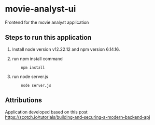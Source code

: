 # movie-analyst-ui

Frontend for the movie analyst application


## Steps to run this application

1. Install node version v12.22.12 and npm version 6.14.16.
2. run npm install command

           npm install
   
4. run node server.js

           node server.js


## Attributions
Application developed based on this post https://scotch.io/tutorials/building-and-securing-a-modern-backend-api
